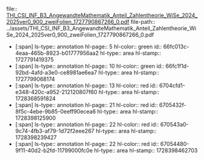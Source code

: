 file:: [THI_CSI_INF_B3_AngewandteMathematik_Anteil_Zahlentheorie_WiSe_2024_2025ver0_900_zweiFolien_1727790867266_0.pdf](../assets/THI_CSI_INF_B3_AngewandteMathematik_Anteil_Zahlentheorie_WiSe_2024_2025ver0_900_zweiFolien_1727790867266_0.pdf)
file-path:: ../assets/THI_CSI_INF_B3_AngewandteMathematik_Anteil_Zahlentheorie_WiSe_2024_2025ver0_900_zweiFolien_1727790867266_0.pdf

- [:span]
  ls-type:: annotation
  hl-page:: 5
  hl-color:: green
  id:: 66fc013c-4eaa-465b-8923-b01777956aa2
  hl-type:: area
  hl-stamp:: 1727791419375
- [:span]
  ls-type:: annotation
  hl-page:: 10
  hl-color:: green
  id:: 66fc1f1d-92bd-4afd-a3e0-ce8981ae6ea7
  hl-type:: area
  hl-stamp:: 1727799068174
- [:span]
  ls-type:: annotation
  hl-page:: 13
  hl-color:: red
  id:: 6704cfd1-e348-420c-a952-212120807f60
  hl-type:: area
  hl-stamp:: 1728368591824
- [:span]
  ls-type:: annotation
  hl-page:: 21
  hl-color:: red
  id:: 6705432f-8f5c-4ebe-9b85-0eeff90ecea6
  hl-type:: area
  hl-stamp:: 1728398125900
- [:span]
  ls-type:: annotation
  hl-page:: 22
  hl-color:: red
  id:: 670543a0-9c74-4fb3-af79-1d72f2eee267
  hl-type:: area
  hl-stamp:: 1728398239427
- [:span]
  ls-type:: annotation
  hl-page:: 22
  hl-color:: red
  id:: 67054480-9f11-40d2-b2fd-11799000fc0e
  hl-type:: area
  hl-stamp:: 1728398462703